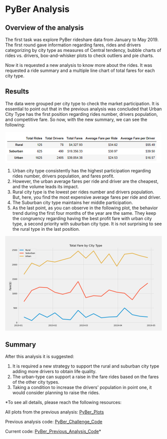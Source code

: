 # PyBer Analysis

## **Overview of the analysis**

The first task was explore  PyBer rideshare data from January to May 2019. The first round gave information regarding fares, rides and drivers categorizing by city type as measures of Central tendency, bubble charts of rides vs. drivers, box-and-whisker plots to check outliers and pie charts.

Now it is requested a new analysis to know more about the rides. It was requested a ride summary and a multiple line chart of total fares for each city type.


## **Results**
The data were grouped per city type to check the market participation. It is essential to point out that in the previous analysis was concluded that Urban City Type has the first position regarding rides number, drivers population, and competitive fare.
So now, with the new summary, we can see the following:

![PyBer_Fare_Summary](https://github.com/JackieCortes/PyBer_Analysis/blob/main/analysis/PyBer_fare_summary.PNG)

1. Urban city type consistently has the highest participation regarding rides number, drivers population, and fares profit.
2. However, the urban average fares per ride and driver are the cheapest, and the volume leads its impact.
3. Rural city type is the lowest per rides number and drivers population. But, here, you find the most expensive average fares per ride and driver.
4. The Suburban city type maintains her middle participation.
5. As the last point, as you can observe in the following plot, the behavior trend during the first four months of the year are the same. They keep the congruency regarding having the best profit fare with urban city type, a second priority with suburban city type. It is not surprising to see the rural type in the last position.

![Multiline_plot](https://github.com/JackieCortes/PyBer_Analysis/blob/main/analysis/A.png)

## **Summary**

After this analysis it is suggested:

1. It is required a new strategy to support the rural and suburban city type adding more drivers to obtain life quality.
2. The urban-type can support a raise in the fare rides based on the fares of the other city types.
3. Taking a condition to increase the drivers' population in point one, it would consider planning to raise the rides.

*To see all details, please reach the following resources:

All plots from the previous analysis: [PyBer_Plots](https://github.com/JackieCortes/PyBer_Analysis/tree/main/analysis)

Previous analysis code: [PyBer_Challenge_Code](https://github.com/JackieCortes/PyBer_Analysis/blob/main/PyBer_Challenge.ipynb)

Current code: [PyBer_Previous_Analysis_Code](https://github.com/JackieCortes/PyBer_Analysis/blob/main/PyBer.ipynb)*
